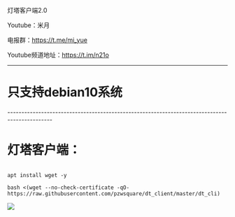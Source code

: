 灯塔客户端2.0

Youtube：米月

电报群：https://t.me/mi_yue

Youtube频道地址：https://t.im/n21o

----------------------------------------------------------------------------------------------
<h1>只支持debian10系统</h1>
----------------------------------------------------------------------------------------------
</p>
<h1>灯塔客户端：</h1>
</p>
<code>
apt install wget -y
</code>
<code>
bash <(wget --no-check-certificate -qO- https://raw.githubusercontent.com/pzwsquare/dt_client/master/dt_cli)
</code>
</p>
<img src="https://raw.githubusercontent.com/pzwsquare/dt_client/master/re/index.png">
</p>





